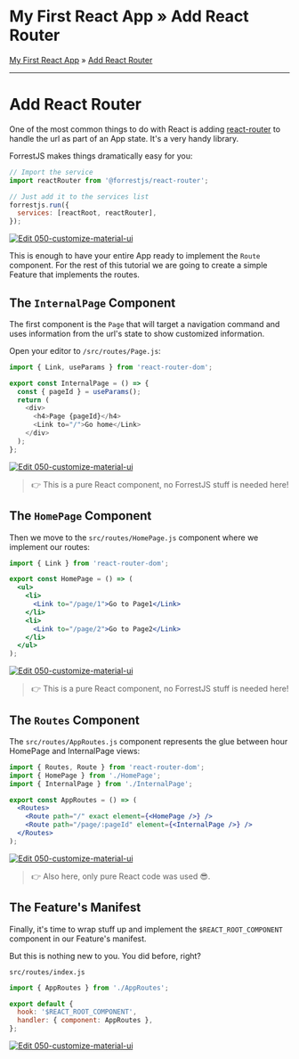 <h1 class="tutorial-step"><span>My First React App &raquo;</span> Add React Router</h1>

[My First React App](../README.md) &raquo; [Add React Router](./README.md)

---

# Add React Router

One of the most common things to do with React is adding [react-router](https://reactrouter.com/) to handle the url as part of an App state. It's a very handy library.

ForrestJS makes things dramatically easy for you:

```js
// Import the service
import reactRouter from '@forrestjs/react-router';

// Just add it to the services list
forrestjs.run({
  services: [reactRoot, reactRouter],
});
```

[![Edit 050-customize-material-ui](https://codesandbox.io/static/img/play-codesandbox.svg)](https://codesandbox.io/s/060-add-react-router-4lxe6?file=/src/index.js:244-374)

This is enough to have your entire App ready to implement the `Route` component. For the rest of this tutorial we are going to create a simple Feature that implements the routes.

## The `InternalPage` Component

The first component is the `Page` that will target a navigation command and uses information from the url's state to show customized information.

Open your editor to `/src/routes/Page.js`:

```js
import { Link, useParams } from 'react-router-dom';

export const InternalPage = () => {
  const { pageId } = useParams();
  return (
    <div>
      <h4>Page {pageId}</h4>
      <Link to="/">Go home</Link>
    </div>
  );
};
```

[![Edit 050-customize-material-ui](https://codesandbox.io/static/img/play-codesandbox.svg)](https://codesandbox.io/s/060-add-react-router-4lxe6?file=/src/routes/InternalPage.js)

> 👉 This is a pure React component, no ForrestJS stuff is needed here!

## The `HomePage` Component

Then we move to the `src/routes/HomePage.js` component where we implement our routes:

```jsx
import { Link } from 'react-router-dom';

export const HomePage = () => (
  <ul>
    <li>
      <Link to="/page/1">Go to Page1</Link>
    </li>
    <li>
      <Link to="/page/2">Go to Page2</Link>
    </li>
  </ul>
);
```

[![Edit 050-customize-material-ui](https://codesandbox.io/static/img/play-codesandbox.svg)](https://codesandbox.io/s/060-add-react-router-4lxe6?file=/src/routes/HomePage.js)

> 👉 This is a pure React component, no ForrestJS stuff is needed here!

## The `Routes` Component

The `src/routes/AppRoutes.js` component represents the glue between hour HomePage and InternalPage views:

```jsx
import { Routes, Route } from 'react-router-dom';
import { HomePage } from './HomePage';
import { InternalPage } from './InternalPage';

export const AppRoutes = () => (
  <Routes>
    <Route path="/" exact element={<HomePage />} />
    <Route path="/page/:pageId" element={<InternalPage />} />
  </Routes>
);
```

[![Edit 050-customize-material-ui](https://codesandbox.io/static/img/play-codesandbox.svg)](https://codesandbox.io/s/060-add-react-router-4lxe6?file=/src/routes/Routes.js)

> 👉 Also here, only pure React code was used 😎.

## The Feature's Manifest

Finally, it's time to wrap stuff up and implement the `$REACT_ROOT_COMPONENT` component in our Feature's manifest.

But this is nothing new to you. You did before, right?

`src/routes/index.js`

```js
import { AppRoutes } from './AppRoutes';

export default {
  hook: '$REACT_ROOT_COMPONENT',
  handler: { component: AppRoutes },
};
```

[![Edit 050-customize-material-ui](https://codesandbox.io/static/img/play-codesandbox.svg)](https://codesandbox.io/s/060-add-react-router-4lxe6?file=/src/routes/index.js)
